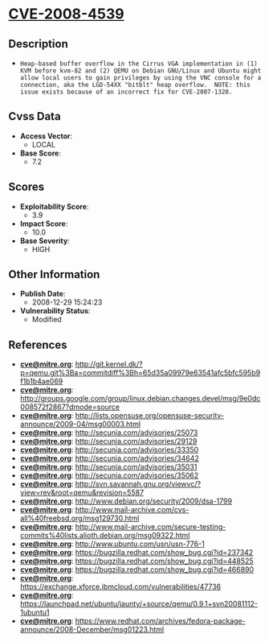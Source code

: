 
# [CVE-2008-4539](https://cve.mitre.org/cgi-bin/cvename.cgi?name=CVE-2008-4539)

## Description

- `Heap-based buffer overflow in the Cirrus VGA implementation in (1) KVM before kvm-82 and (2) QEMU on Debian GNU/Linux and Ubuntu might allow local users to gain privileges by using the VNC console for a connection, aka the LGD-54XX "bitblt" heap overflow.  NOTE: this issue exists because of an incorrect fix for CVE-2007-1320.`

## Cvss Data

- **Access Vector**:
  - LOCAL
- **Base Score**:
  - 7.2

## Scores

- **Exploitability Score**:
  - 3.9
- **Impact Score**:
  - 10.0
- **Base Severity**:
  - HIGH

## Other Information

- **Publish Date**:
  - 2008-12-29 15:24:23
- **Vulnerability Status**:
  - Modified

## References

- **cve@mitre.org**: http://git.kernel.dk/?p=qemu.git%3Ba=commitdiff%3Bh=65d35a09979e63541afc5bfc595b9f1b1b4ae069
- **cve@mitre.org**: http://groups.google.com/group/linux.debian.changes.devel/msg/9e0dc008572f2867?dmode=source
- **cve@mitre.org**: http://lists.opensuse.org/opensuse-security-announce/2009-04/msg00003.html
- **cve@mitre.org**: http://secunia.com/advisories/25073
- **cve@mitre.org**: http://secunia.com/advisories/29129
- **cve@mitre.org**: http://secunia.com/advisories/33350
- **cve@mitre.org**: http://secunia.com/advisories/34642
- **cve@mitre.org**: http://secunia.com/advisories/35031
- **cve@mitre.org**: http://secunia.com/advisories/35062
- **cve@mitre.org**: http://svn.savannah.gnu.org/viewvc/?view=rev&root=qemu&revision=5587
- **cve@mitre.org**: http://www.debian.org/security/2009/dsa-1799
- **cve@mitre.org**: http://www.mail-archive.com/cvs-all%40freebsd.org/msg129730.html
- **cve@mitre.org**: http://www.mail-archive.com/secure-testing-commits%40lists.alioth.debian.org/msg09322.html
- **cve@mitre.org**: http://www.ubuntu.com/usn/usn-776-1
- **cve@mitre.org**: https://bugzilla.redhat.com/show_bug.cgi?id=237342
- **cve@mitre.org**: https://bugzilla.redhat.com/show_bug.cgi?id=448525
- **cve@mitre.org**: https://bugzilla.redhat.com/show_bug.cgi?id=466890
- **cve@mitre.org**: https://exchange.xforce.ibmcloud.com/vulnerabilities/47736
- **cve@mitre.org**: https://launchpad.net/ubuntu/jaunty/+source/qemu/0.9.1+svn20081112-1ubuntu1
- **cve@mitre.org**: https://www.redhat.com/archives/fedora-package-announce/2008-December/msg01223.html

